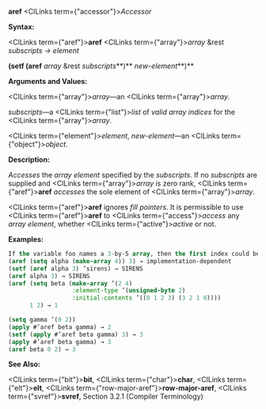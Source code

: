 **aref** <ClLinks  term={"accessor"}><i>Accessor</i></ClLinks> 



**Syntax:** 



<ClLinks  term={"aref"}><b>aref</b></ClLinks> <ClLinks  term={"array"}><i>array</i></ClLinks> &amp;rest *subscripts → element* 



<!-- **(setf (aref** <ClLinks  term={"array"}><i>array</i></ClLinks> &amp;rest *subscripts***)** *new-element<ClLinks  term={"t"}><b>*)</b></ClLinks>  -->
**(setf (aref** *array* &amp;rest *subscripts***)** *new-element***)** 



**Arguments and Values:** 



<ClLinks  term={"array"}><i>array</i></ClLinks>—an <ClLinks  term={"array"}><i>array</i></ClLinks>. 



*subscripts*—a <ClLinks  term={"list"}><i>list</i></ClLinks> of *valid array indices* for the <ClLinks  term={"array"}><i>array</i></ClLinks>. 



<ClLinks  term={"element"}><i>element</i></ClLinks>, *new-element*—an <ClLinks  term={"object"}><i>object</i></ClLinks>. 



**Description:** 



*Accesses* the *array element* specified by the *subscripts*. If no *subscripts* are supplied and <ClLinks  term={"array"}><i>array</i></ClLinks> is zero rank, <ClLinks  term={"aref"}><b>aref</b></ClLinks> *accesses* the sole element of <ClLinks  term={"array"}><i>array</i></ClLinks>. 



<ClLinks  term={"aref"}><b>aref</b></ClLinks> ignores *fill pointers*. It is permissible to use <ClLinks  term={"aref"}><b>aref</b></ClLinks> to <ClLinks  term={"access"}><i>access</i></ClLinks> any *array element*, whether <ClLinks  term={"active"}><i>active</i></ClLinks> or not. 



**Examples:**
```lisp
If the variable foo names a 3-by-5 array, then the first index could be 0, 1, or 2, and then second index could be 0, 1, 2, 3, or 4. The array elements can be referred to by using the *function* **aref**; for example, (aref foo 2 1) refers to element (2, 1) of the array. 
(aref (setq alpha (make-array 4)) 3) → implementation-dependent 
(setf (aref alpha 3) ’sirens) → SIRENS 
(aref alpha 3) → SIRENS 
(aref (setq beta (make-array ’(2 4) 
			      :element-type ’(unsigned-byte 2) 
			      :initial-contents ’((0 1 2 3) (3 2 1 0)))) 
      1 2) → 1 

(setq gamma ’(0 2)) 
(apply #’aref beta gamma) → 2 
(setf (apply #’aref beta gamma) 3) → 3 
(apply #’aref beta gamma) → 3 
(aref beta 0 2) → 3 
```
**See Also:** 



<ClLinks  term={"bit"}><b>bit</b></ClLinks>, <ClLinks  term={"char"}><b>char</b></ClLinks>, <ClLinks  term={"elt"}><b>elt</b></ClLinks>, <ClLinks  term={"row-major-aref"}><b>row-major-aref</b></ClLinks>, <ClLinks  term={"svref"}><b>svref</b></ClLinks>, Section 3.2.1 (Compiler Terminology) 



